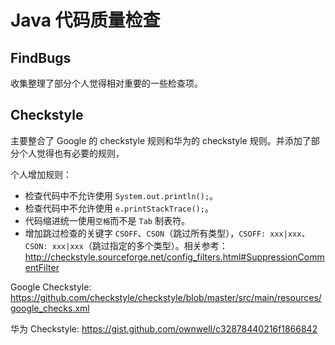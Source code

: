 # Java 代码质量检查
## FindBugs
收集整理了部分个人觉得相对重要的一些检查项。

## Checkstyle
主要整合了 Google 的 checkstyle 规则和华为的 checkstyle 规则。并添加了部分个人觉得也有必要的规则，

个人增加规则：

- 检查代码中不允许使用 `System.out.println();`。
- 检查代码中不允许使用 `e.printStackTrace();`。
- 代码缩进统一使用`空格`而不是 `Tab` 制表符。
- 增加跳过检查的关键字 `CSOFF`、`CSON`（跳过所有类型），`CSOFF: xxx|xxx`、`CSON: xxx|xxx`（跳过指定的多个类型）。相关参考： http://checkstyle.sourceforge.net/config_filters.html#SuppressionCommentFilter

Google Checkstyle: https://github.com/checkstyle/checkstyle/blob/master/src/main/resources/google_checks.xml

华为 Checkstyle: https://gist.github.com/ownwell/c32878440216f1866842
